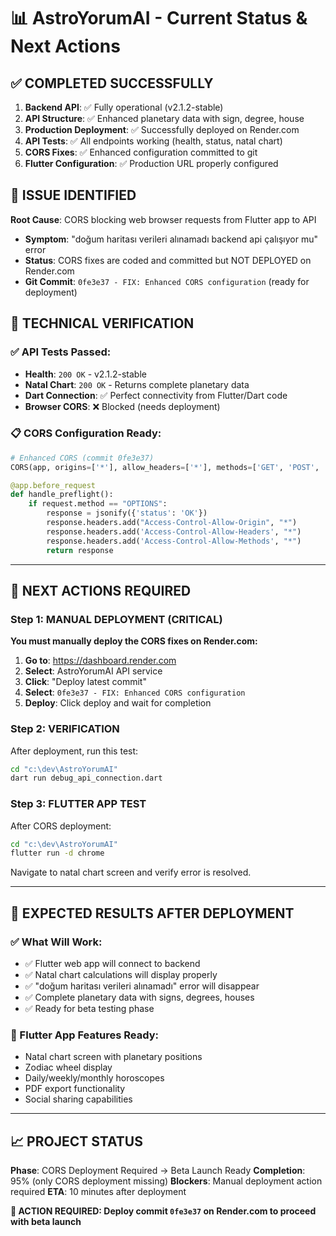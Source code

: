 # 📊 AstroYorumAI - Current Status & Next Actions

## ✅ COMPLETED SUCCESSFULLY
1. **Backend API**: ✅ Fully operational (v2.1.2-stable)
2. **API Structure**: ✅ Enhanced planetary data with sign, degree, house
3. **Production Deployment**: ✅ Successfully deployed on Render.com
4. **API Tests**: ✅ All endpoints working (health, status, natal chart)
5. **CORS Fixes**: ✅ Enhanced configuration committed to git
6. **Flutter Configuration**: ✅ Production URL properly configured

## 🎯 ISSUE IDENTIFIED
**Root Cause**: CORS blocking web browser requests from Flutter app to API
- **Symptom**: "doğum haritası verileri alınamadı backend api çalışıyor mu" error
- **Status**: CORS fixes are coded and committed but NOT DEPLOYED on Render.com
- **Git Commit**: `0fe3e37 - FIX: Enhanced CORS configuration` (ready for deployment)

## 🔧 TECHNICAL VERIFICATION
### ✅ API Tests Passed:
- **Health**: `200 OK` - v2.1.2-stable
- **Natal Chart**: `200 OK` - Returns complete planetary data
- **Dart Connection**: ✅ Perfect connectivity from Flutter/Dart code
- **Browser CORS**: ❌ Blocked (needs deployment)

### 📋 CORS Configuration Ready:
```python
# Enhanced CORS (commit 0fe3e37)
CORS(app, origins=['*'], allow_headers=['*'], methods=['GET', 'POST', 'OPTIONS'])

@app.before_request  
def handle_preflight():
    if request.method == "OPTIONS":
        response = jsonify({'status': 'OK'})
        response.headers.add("Access-Control-Allow-Origin", "*")
        response.headers.add('Access-Control-Allow-Headers', "*") 
        response.headers.add('Access-Control-Allow-Methods', "*")
        return response
```

---

## 🚀 NEXT ACTIONS REQUIRED

### Step 1: MANUAL DEPLOYMENT (CRITICAL)
**You must manually deploy the CORS fixes on Render.com:**

1. **Go to**: https://dashboard.render.com
2. **Select**: AstroYorumAI API service  
3. **Click**: "Deploy latest commit"
4. **Select**: `0fe3e37 - FIX: Enhanced CORS configuration`
5. **Deploy**: Click deploy and wait for completion

### Step 2: VERIFICATION
After deployment, run this test:
```bash
cd "c:\dev\AstroYorumAI"
dart run debug_api_connection.dart
```

### Step 3: FLUTTER APP TEST
After CORS deployment:
```bash
cd "c:\dev\AstroYorumAI"
flutter run -d chrome
```

Navigate to natal chart screen and verify error is resolved.

---

## 🎯 EXPECTED RESULTS AFTER DEPLOYMENT

### ✅ What Will Work:
- ✅ Flutter web app will connect to backend
- ✅ Natal chart calculations will display properly
- ✅ "doğum haritası verileri alınamadı" error will disappear
- ✅ Complete planetary data with signs, degrees, houses
- ✅ Ready for beta testing phase

### 📱 Flutter App Features Ready:
- Natal chart screen with planetary positions
- Zodiac wheel display
- Daily/weekly/monthly horoscopes
- PDF export functionality  
- Social sharing capabilities

---

## 📈 PROJECT STATUS

**Phase**: CORS Deployment Required → Beta Launch Ready
**Completion**: 95% (only CORS deployment missing)
**Blockers**: Manual deployment action required
**ETA**: 10 minutes after deployment

**🚨 ACTION REQUIRED: Deploy commit `0fe3e37` on Render.com to proceed with beta launch**
